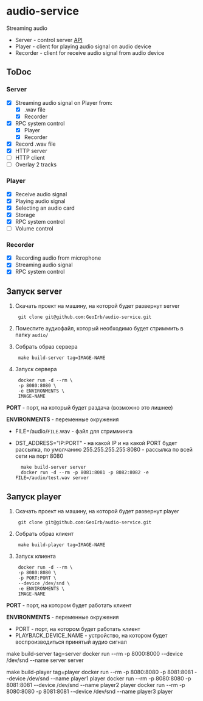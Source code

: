 # audio-service

Streaming audio

* Server - control server [API](pkg/server/httpserver/API.md)
* Player - client for playing audio signal on audio device 
* Recorder - client for receive audio signal from audio device 

## ToDoc        

### Server

- [X] Streaming audio signal on Player from:
  - [X] .wav file
  - [X] Recorder
- [X] RPC system control
  - [X] Player
  - [X] Recorder
- [X] Record .wav file
- [X] HTTP server 
- [ ] HTTP client
- [ ] Overlay 2 tracks
  
### Player
- [X] Receive audio signal
- [X] Playing audio signal
- [X] Selecting an audio card
- [X] Storage
- [X] RPC system control
- [ ] Volume control

### Recorder

- [X] Recording audio from microphone
- [X] Streaming audio signal
- [X] RPC system control

## Запуск server

1. Скачать проект на машину, на которой будет развернут server

        git clone git@github.com:GeoIrb/audio-service.git
2. Поместите аудиофайл, который необходимо будет стриммить в папку `audio/`

3. Собрать образ сервера

        make build-server tag=IMAGE-NAME
4. Запуск сервера

        docker run -d --rm \
        -p 8080:8080 \ 
        -e ENVIRONMENTS \ 
        IMAGE-NAME

**PORT** - порт, на который будет раздача (возможно это лишнее)

**ENVIRONMENTS** - переменные окружения

- FILE=/audio/`FILE`.wav - файл для стримминга
- DST_ADDRESS="IP:PORT" - на какой IP и на какой PORT будет рассылка, по умолчанию 255.255.255.255:8080 - рассылка по всей сети на порт 8080

        make build-server server
        docker run -d --rm -p 8081:8081 -p 8082:8082 -e FILE=/audio/test.wav server

## Запуск player

1. Скачать проект на машину, на которой будет развернут player

        git clone git@github.com:GeoIrb/audio-service.git
2. Собрать образ клиент

        make build-player tag=IMAGE-NAME

3. Запуск клиента

        docker run -d --rm \
        -p 8080:8080 \ 
        -p PORT:PORT \
        --device /dev/snd \
        -e ENVIRONMENTS \
        IMAGE-NAME

**PORT** - порт, на котором будет работать клиент

**ENVIRONMENTS** - переменные окружения

- PORT - порт, на котором будет работать клиент
- PLAYBACK_DEVICE_NAME - устройство, на котором будет воспроизводиться принятый аудио сигнал


make build-server tag=server
docker run --rm -p 8000:8000 --device /dev/snd --name server server

make build-player tag=player
docker run --rm -p 8080:8080 -p 8081:8081 --device /dev/snd --name player1 player
docker run --rm -p 8080:8080 -p 8081:8081 --device /dev/snd --name player2 player
docker run --rm -p 8080:8080 -p 8081:8081 --device /dev/snd --name player3 player
